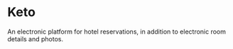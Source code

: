 # Keto
An electronic platform for hotel reservations, in addition to electronic room details and photos.
